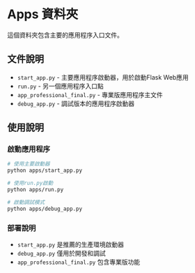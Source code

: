 # Apps 資料夾

這個資料夾包含主要的應用程序入口文件。

## 文件說明

- `start_app.py` - 主要應用程序啟動器，用於啟動Flask Web應用
- `run.py` - 另一個應用程序入口點
- `app_professional_final.py` - 專業版應用程序主文件
- `debug_app.py` - 調試版本的應用程序啟動器

## 使用說明

### 啟動應用程序
```bash
# 使用主要啟動器
python apps/start_app.py

# 使用run.py啟動
python apps/run.py

# 啟動調試模式
python apps/debug_app.py
```

### 部署說明
- `start_app.py` 是推薦的生產環境啟動器
- `debug_app.py` 僅用於開發和調試
- `app_professional_final.py` 包含專業版功能
